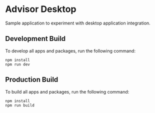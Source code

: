 # Advisor Desktop

Sample application to experiment with desktop application integration.

## Development Build

To develop all apps and packages, run the following command:

```
npm install
npm run dev
```

## Production Build

To build all apps and packages, run the following command:

```
npm install
npm run build
```
